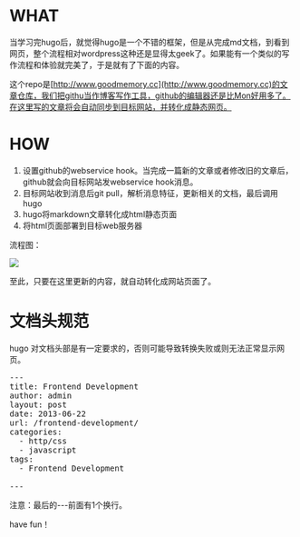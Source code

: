 # WHAT

当学习完hugo后，就觉得hugo是一个不错的框架，但是从完成md文档，到看到网页，整个流程相对wordpress这种还是显得太geek了。如果能有一个类似的写作流程和体验就完美了，于是就有了下面的内容。

这个repo是[http://www.goodmemory.cc](http://www.goodmemory.cc)的文章仓库，我们把githu当作博客写作工具，github的编辑器还是比Mon好用多了。在这里写的文章将会自动同步到目标网站，并转化成静态网页。

# HOW

 1. 设置github的webservice hook。当完成一篇新的文章或者修改旧的文章后，github就会向目标网站发webservice hook消息。
 2. 目标网站收到消息后git pull，解析消息特征，更新相关的文档，最后调用hugo
 3. hugo将markdown文章转化成html静态页面
 4. 将html页面部署到目标web服务器

流程图：

![](https://github.com/hiproz/hiproz.github.io/blob/master/goodmemory.cc/blog/images/2015/12/github-hugo-sync.jpg)

至此，只要在这里更新的内容，就自动转化成网站页面了。

# 文档头规范

hugo 对文档头部是有一定要求的，否则可能导致转换失败或则无法正常显示网页。

<pre>---
title: Frontend Development
author: admin
layout: post
date: 2013-06-22
url: /frontend-development/
categories:
  - http/css
  - javascript
tags:
  - Frontend Development

---</pre>

注意：最后的---前面有1个换行。

have fun！
